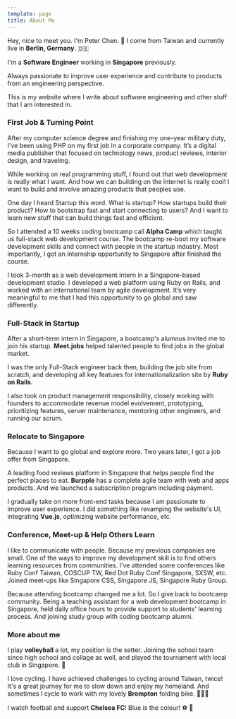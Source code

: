 ```yaml
---
template: page
title: About Me
---
```


Hey, nice to meet you. I'm Peter Chen. 👋
I come from Taiwan and currently live in **Berlin, Germany**. 🇩🇪

I'm a **Software Engineer** working in **Singapore** previously.

Always passionate to improve user experience and contribute to products from an engineering perspective.

This is my website where I write about software engineering and other stuff that I am interested in.

### First Job & Turning Point

After my computer science degree and finishing my one-year military duty, I've been using PHP on my first job in a corporate company. It’s a digital media publisher that focused on technology news, product reviews, interior design, and traveling.

While working on real programming stuff, I found out that web development is really what I want. And how we can building on the internet is really cool! I want to build and involve amazing products that peoples use.

One day I heard Startup this word. What is startup? How startups build their product? How to bootstrap fast and start connecting to users? And I want to learn new stuff that can build things fast and efficient.

So I attended a 10 weeks coding bootcamp call **Alpha Camp** which taught us full-stack web development course. The bootcamp re-boot my software development skills and connect with people in the startup industry. Most importantly, I got an internship opportunity to Singapore after finished the course.

I took 3-month as a web development intern in a Singapore-based development studio. I developed a web platform using Ruby on Rails, and worked with an international team by agile development. It’s very meaningful to me that I had this opportunity to go global and saw differently.

### Full-Stack in Startup

After a short-term intern in Singapore, a bootcamp's alumnus invited me to join his startup. **Meet.jobs** helped talented people to find jobs in the global market.

I was the only Full-Stack engineer back then, building the job site from scratch, and developing all key features for internationalization site by **Ruby on Rails**.

I also took on product management responsibility, closely working with founders to accommodate revenue model evolvement, prototyping, prioritizing features, server maintenance, mentoring other engineers, and running our scrum.

### Relocate to Singapore

Because I want to go global and explore more. Two years later, I got a job offer from Singapore.

A leading food reviews platform in Singapore that helps people find the perfect places to eat. **Burpple** has a complete agile team with web and apps products. And we launched a subscription program including payment.

I gradually take on more front-end tasks because I am passionate to improve user experience. I did something like revamping the website's UI, integrating **Vue.js**, optimizing website performance, etc.

### Conference, Meet-up & Help Others Learn

I like to communicate with people. Because my previous companies are small. One of the ways to improve my development skill is to find others learning resources from communities. I've attended some conferences like Ruby Conf Taiwan, COSCUP TW, Red Dot Ruby Conf Singapore, SXSW, etc. Joined meet-ups like Singapore CSS, Singapore JS, Singapore Ruby Group.

Because attending bootcamp changed me a lot. So I give back to bootcamp community. Being a teaching assistant for a web development bootcamp in Singapore, held daily office hours to provide support to students' learning process. And joining study group with coding bootcamp alumni.

<!--
### Side Project

some idea
learning investment
hope more to come
-->

### More about me

I play **volleyball** a lot, my position is the setter. Joining the school team since high school and collage as well, and played the tournament with local club in Singapore. 🏐

I love cycling. I have achieved challenges to cycling around Taiwan, twice! It's a great journey for me to slow down and enjoy my homeland. And sometimes I cycle to work with my lovely **Brompton** folding bike. 🚴🏻‍♂️

I watch football and support **Chelsea FC**! Blue is the colour! ⚽️ 🔵
